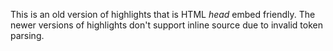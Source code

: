 This is an old version of highlights that is HTML *head* embed friendly. The newer versions of highlights don't support inline source due to invalid token parsing.